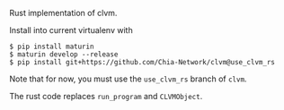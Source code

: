 Rust implementation of clvm.


Install into current virtualenv with

```
$ pip install maturin
$ maturin develop --release
$ pip install git+https://github.com/Chia-Network/clvm@use_clvm_rs
```

Note that for now, you must use the `use_clvm_rs` branch of `clvm`.

The rust code replaces `run_program` and `CLVMObject`.
